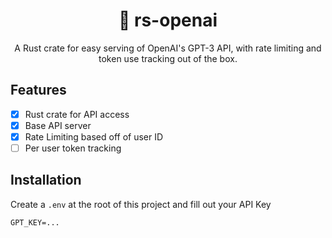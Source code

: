 <p align="center">
    <h1 align="center" >🦀 rs-openai</h1>
    <p align="center">
        A Rust crate for easy serving of OpenAI's GPT-3 API, with rate limiting and token use tracking out of the box.
    </p>
</p>

## Features
- [x] Rust crate for API access
- [x] Base API server
- [x] Rate Limiting based off of user ID
- [ ] Per user token tracking

## Installation
Create a `.env` at the root of this project and fill out your API Key

```dotenv
GPT_KEY=...
```